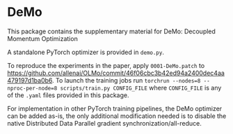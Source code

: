 # DeMo
This package contains the supplementary material for DeMo: Decoupled Momentum Optimization

A standalone PyTorch optimizer is provided in `demo.py`.

To reproduce the experiments in the paper, apply `0001-DeMo.patch` to https://github.com/allenai/OLMo/commit/46f06cbc3b42ed94a2400dec4aa479197d1ba0b6.
To launch the training jobs run `torchrun --nodes=8 --nproc-per-node=8 scripts/train.py CONFIG_FILE` where `CONFIG_FILE` is any of the `.yaml` files provided in this package.

For implementation in other PyTorch training pipelines, the DeMo optimizer can be added as-is, the only additional modification needed is to disable the native Distributed Data Parallel gradient synchronization/all-reduce.
